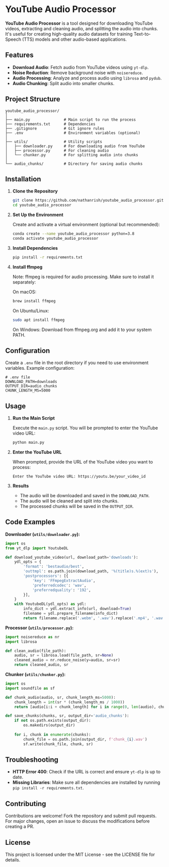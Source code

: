 
# YouTube Audio Processor

**YouTube Audio Processor** is a tool designed for downloading YouTube videos, extracting and cleaning audio, and splitting the audio into chunks. It's useful for creating high-quality audio datasets for training Text-to-Speech (TTS) models and other audio-based applications.

## Features

- **Download Audio**: Fetch audio from YouTube videos using `yt-dlp`.
- **Noise Reduction**: Remove background noise with `noisereduce`.
- **Audio Processing**: Analyze and process audio using `librosa` and `pydub`.
- **Audio Chunking**: Split audio into smaller chunks.

## Project Structure

```
youtube_audio_processor/
│
├── main.py               # Main script to run the process
├── requirements.txt      # Dependencies
├── .gitignore            # Git ignore rules
├── .env                  # Environment variables (optional)
│
├── utils/                # Utility scripts
│   ├── downloader.py     # For downloading audio from YouTube
│   ├── processor.py      # For cleaning audio
│   └── chunker.py        # For splitting audio into chunks
│
└── audio_chunks/         # Directory for saving audio chunks
```

## Installation

1. **Clone the Repository**

   ```bash
   git clone https://github.com/nathanrish/youtube_audio_processor.git
   cd youtube_audio_processor
   ```

2. **Set Up the Environment**

   Create and activate a virtual environment (optional but recommended):

   ```bash
   conda create --name youtube_audio_processor python=3.8
   conda activate youtube_audio_processor
   ```

3. **Install Dependencies**

   ```bash
   pip install -r requirements.txt
   ```
4. **Install ffmpeg**

   Note: ffmpeg is required for audio processing. Make sure to install it separately:

   On macOS:
   ```bash
   brew install ffmpeg
   ```
   On Ubuntu/Linux:
   ```bash
   sudo apt install ffmpeg
   ```
   On Windows: Download from ffmpeg.org and add it to your system PATH.

## Configuration

Create a `.env` file in the root directory if you need to use environment variables. Example configuration:

```
# .env file
DOWNLOAD_PATH=downloads
OUTPUT_DIR=audio_chunks
CHUNK_LENGTH_MS=5000
```

## Usage

1. **Run the Main Script**

   Execute the `main.py` script. You will be prompted to enter the YouTube video URL:

   ```bash
   python main.py
   ```

2. **Enter the YouTube URL**

   When prompted, provide the URL of the YouTube video you want to process:

   ```
   Enter the YouTube video URL: https://youtu.be/your_video_id
   ```

3. **Results**

   - The audio will be downloaded and saved in the `DOWNLOAD_PATH`.
   - The audio will be cleaned and split into chunks.
   - The processed chunks will be saved in the `OUTPUT_DIR`.

## Code Examples

**Downloader (`utils/downloader.py`):**

```python
import os
from yt_dlp import YoutubeDL

def download_youtube_video(url, download_path='downloads'):
    ydl_opts = {
        'format': 'bestaudio/best',
        'outtmpl': os.path.join(download_path, '%(title)s.%(ext)s'),
        'postprocessors': [{
            'key': 'FFmpegExtractAudio',
            'preferredcodec': 'wav',
            'preferredquality': '192',
        }],
    }
    with YoutubeDL(ydl_opts) as ydl:
        info_dict = ydl.extract_info(url, download=True)
        filename = ydl.prepare_filename(info_dict)
        return filename.replace('.webm', '.wav').replace('.mp4', '.wav')
```

**Processor (`utils/processor.py`):**

```python
import noisereduce as nr
import librosa

def clean_audio(file_path):
    audio, sr = librosa.load(file_path, sr=None)
    cleaned_audio = nr.reduce_noise(y=audio, sr=sr)
    return cleaned_audio, sr
```

**Chunker (`utils/chunker.py`):**

```python
import os
import soundfile as sf

def chunk_audio(audio, sr, chunk_length_ms=5000):
    chunk_length = int(sr * (chunk_length_ms / 1000))
    return [audio[i:i + chunk_length] for i in range(0, len(audio), chunk_length)]

def save_chunks(chunks, sr, output_dir='audio_chunks'):
    if not os.path.exists(output_dir):
        os.makedirs(output_dir)
    
    for i, chunk in enumerate(chunks):
        chunk_file = os.path.join(output_dir, f'chunk_{i}.wav')
        sf.write(chunk_file, chunk, sr)
```

## Troubleshooting

- **HTTP Error 400**: Check if the URL is correct and ensure `yt-dlp` is up to date.
- **Missing Libraries**: Make sure all dependencies are installed by running `pip install -r requirements.txt`.

## Contributing

Contributions are welcome! Fork the repository and submit pull requests. For major changes, open an issue to discuss the modifications before creating a PR.

## License

This project is licensed under the MIT License - see the LICENSE file for details.

